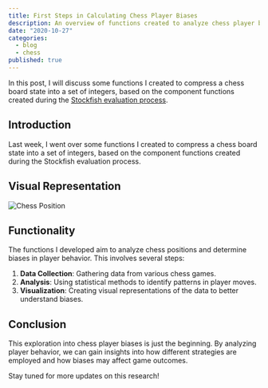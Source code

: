 ```yaml
---
title: First Steps in Calculating Chess Player Biases
description: An overview of functions created to analyze chess player biases.
date: "2020-10-27"
categories:
  - blog
  - chess
published: true
---
```


In this post, I will discuss some functions I created to compress a chess board state into a set of integers, based on the component functions created during the [Stockfish evaluation process](https://hxim.github.io/Stockfish-Evaluation-Guide/).

## Introduction

Last week, I went over some functions I created to compress a chess board state into a set of integers, based on the component functions created during the Stockfish evaluation process.

## Visual Representation

![Chess Position](https://saumikn.com/wp-content/uploads/2020/10/chess-position-1.png)

## Functionality

The functions I developed aim to analyze chess positions and determine biases in player behavior. This involves several steps:

1. **Data Collection**: Gathering data from various chess games.
2. **Analysis**: Using statistical methods to identify patterns in player moves.
3. **Visualization**: Creating visual representations of the data to better understand biases.

## Conclusion

This exploration into chess player biases is just the beginning. By analyzing player behavior, we can gain insights into how different strategies are employed and how biases may affect game outcomes.

Stay tuned for more updates on this research!
